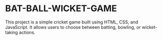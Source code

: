 ﻿# BAT-BALL-WICKET-GAME
This project is a simple cricket game built using HTML, CSS, and JavaScript. It allows users to choose between batting, bowling, or wicket-taking actions.
